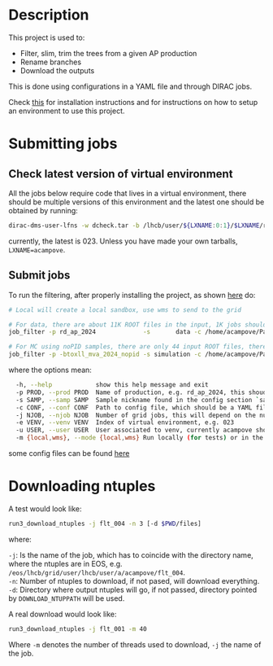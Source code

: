 # Description

This project is used to:

- Filter, slim, trim the trees from a given AP production
- Rename branches
- Download the outputs

This is done using configurations in a YAML file and through DIRAC jobs.

Check [this](doc/install.md) for installation instructions
and for instructions on how to setup an environment to use this project.

# Submitting jobs

## Check latest version of virtual environment

All the jobs below require code that lives in a virtual environment, there should be multiple versions of this
environment and the latest one should be obtained by running:

```bash
dirac-dms-user-lfns -w dcheck.tar -b /lhcb/user/${LXNAME:0:1}/$LXNAME/run3/venv
```

currently, the latest is 023. Unless you have made your own tarballs, `LXNAME=acampove`.

## Submit jobs

To run the filtering, after properly installing the project, as shown [here](doc/install.md) do:

```bash
# Local will create a local sandbox, use wms to send to the grid

# For data, there are about 11K ROOT files in the input, 1K jobs should be good enough 
job_filter -p rd_ap_2024             -s       data -c /home/acampove/Packages/config_files/post_ap/v1.yaml -j 1000 -e 023 -u acampove -m local

# For MC using noPID samples, there are only 44 input ROOT files, therefore at most 44 jobs are possible
job_filter -p -btoxll_mva_2024_nopid -s simulation -c /home/acampove/Packages/config_files/post_ap/v1.yaml -j   44 -e 023 -u acampove -m local
```

where the options mean:

```bash
  -h, --help            show this help message and exit
  -p PROD, --prod PROD  Name of production, e.g. rd_ap_2024, this shoudl be the same as in the config section.
  -s SAMP, --samp SAMP  Sample nickname found in the config section `samples`
  -c CONF, --conf CONF  Path to config file, which should be a YAML file and a few examples are linked below.
  -j NJOB, --njob NJOB  Number of grid jobs, this will depend on the number of files, for data typically 11K, and 1000 jobs would suffice
  -e VENV, --venv VENV  Index of virtual environment, e.g. 023
  -u USER, --user USER  User associated to venv, currently acampove should be the only choice, but if you author your own virtual environment and upload it, then this should be your user name
  -m {local,wms}, --mode {local,wms} Run locally (for tests) or in the grid
```

some config files can be found [here](https://github.com/acampove/config_files/tree/main/post_ap)

# Downloading ntuples

A test would look like:

```bash
run3_download_ntuples -j flt_004 -n 3 [-d $PWD/files]
```

where:

`-j`: Is the name of the job, which has to coincide with the directory name, where the ntuples are in EOS, e.g. `/eos/lhcb/grid/user/lhcb/user/a/acampove/flt_004`.   
`-n`: Number of ntuples to download, if not pased, will download everything.   
`-d`: Directory where output ntuples will go, if not passed, directory pointed by `DOWNLOAD_NTUPPATH` will be used.   

A real download would look like:

```bash
run3_download_ntuples -j flt_001 -m 40
```

Where `-m` denotes the number of threads used to download, `-j` the name of the job.

